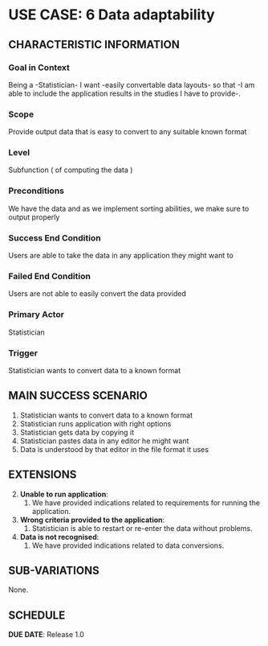 # USE CASE: 6 Data adaptability

## CHARACTERISTIC INFORMATION

### Goal in Context

Being a -Statistician- I want -easily convertable data layouts- so that -I am able to include the application results in the studies I have to provide-.

### Scope

Provide output data that is easy to convert to any suitable known format

### Level

Subfunction ( of computing the data )

### Preconditions

We have the data and as we implement sorting abilities, we make sure to output properly

### Success End Condition

Users are able to take the data in any application they might want to

### Failed End Condition

Users are not able to easily convert the data provided

### Primary Actor

Statistician

### Trigger

Statistician wants to convert data to a known format

## MAIN SUCCESS SCENARIO

1. Statistician wants to convert data to a known format
2. Statistician runs application with right options
3. Statistician gets data by copying it
4. Statistician pastes data in any editor he might want
5. Data is understood by that editor in the file format it uses

## EXTENSIONS

2. **Unable to run application**:
    1. We have provided indications related to requirements for running the application.
2. **Wrong criteria provided to the application**:
    1. Statistician is able to restart or re-enter the data without problems.
2. **Data is not recognised**:
    1. We have provided indications related to data conversions.

## SUB-VARIATIONS

None.

## SCHEDULE

**DUE DATE**: Release 1.0

